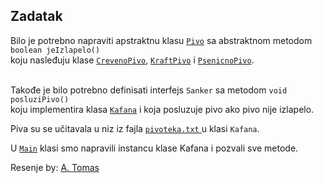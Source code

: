 <h2>Zadatak</h2>
Bilo je potrebno napraviti apstraktnu klasu <code><a href="https://github.com/andrewtomas/oop1-pv/blob/andrej-patch-2/kolokvijum01-a/src/Pivo.java">Pivo</a></code> 
sa abstraktnom metodom <code>boolean jeIzlapelo()</code> <br>
koju nasleđuju klase <code><a href="https://github.com/andrewtomas/oop1-pv/blob/andrej-patch-2/kolokvijum01-a/src/CrvenoPivo.java">CrevenoPivo</a></code>, 
<code><a href="https://github.com/andrewtomas/oop1-pv/blob/andrej-patch-2/kolokvijum01-a/src/KraftPivo.java">KraftPivo</a></code> 
i <code><a href="https://github.com/andrewtomas/oop1-pv/blob/andrej-patch-2/kolokvijum01-a/src/PsenicnoPivo.java">PsenicnoPivo</a></code>.
<br><br>

Takođe je bilo potrebno definisati interfejs <code>Sanker</code> sa metodom <code>void posluziPivo()</code> <br>koju implementira klasa <code><a href="https://github.com/andrewtomas/oop1-pv/blob/kolokvijum-grupa-a/kolokvijum01-a/src/Kafana.java">Kafana</a></code> i koja posluzuje pivo 
ako pivo nije izlapelo.

Piva su se učitavala u niz iz fajla <code><a href="https://github.com/andrewtomas/oop1-pv/blob/andrej-patch-2/kolokvijum01-a/res/pivoteka.txt">pivoteka.txt</code>
</a> u klasi <code>Kafana</code>.

U <code><a href="https://github.com/andrewtomas/oop1-pv/blob/andrej-patch-2/kolokvijum01-a/src/Main.java">Main</code></a> klasi smo napravili 
instancu klase Kafana i pozvali sve metode.

Resenje by: <a href="https://github.com/andrewtomas">A. Tomas</a>
